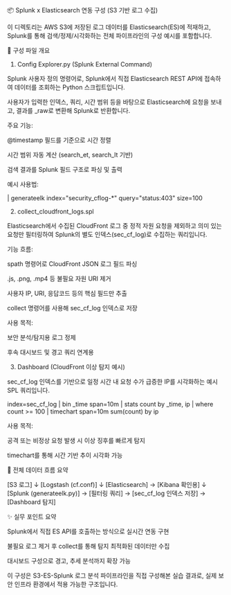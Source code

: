 📦 Splunk x Elasticsearch 연동 구성 (S3 기반 로그 수집)

이 디렉토리는 AWS S3에 저장된 로그 데이터를 Elasticsearch(ES)에 적재하고, Splunk를 통해 검색/정제/시각화하는 전체 파이프라인의 구성 예시를 포함합니다.

📁 구성 파일 개요

1. Config Explorer.py (Splunk External Command)

Splunk 사용자 정의 명령어로, Splunk에서 직접 Elasticsearch REST API에 접속하여 데이터를 조회하는 Python 스크립트입니다.

사용자가 입력한 인덱스, 쿼리, 시간 범위 등을 바탕으로 Elasticsearch에 요청을 보내고, 결과를 _raw로 변환해 Splunk로 반환합니다.

주요 기능:

@timestamp 필드를 기준으로 시간 정렬

시간 범위 자동 계산 (search_et, search_lt 기반)

검색 결과를 Splunk 필드 구조로 파싱 및 출력

예시 사용법:

| generateelk index="security_cflog-*" query="status:403" size=100

2. collect_cloudfront_logs.spl

Elasticsearch에서 수집된 CloudFront 로그 중 정적 자원 요청을 제외하고 의미 있는 요청만 필터링하여 Splunk의 별도 인덱스(sec_cf_log)로 수집하는 쿼리입니다.

기능 흐름:

spath 명령어로 CloudFront JSON 로그 필드 파싱

.js, .png, .mp4 등 불필요 자원 URI 제거

사용자 IP, URI, 응답코드 등의 핵심 필드만 추출

collect 명령어를 사용해 sec_cf_log 인덱스로 저장

사용 목적:

보안 분석/탐지용 로그 정제

후속 대시보드 및 경고 쿼리 연계용

3. Dashboard (CloudFront 이상 탐지 예시)

sec_cf_log 인덱스를 기반으로 일정 시간 내 요청 수가 급증한 IP를 시각화하는 예시 SPL 쿼리입니다.

index=sec_cf_log
| bin _time span=10m
| stats count by _time, ip
| where count >= 100
| timechart span=10m sum(count) by ip

사용 목적:

공격 또는 비정상 요청 발생 시 이상 징후를 빠르게 탐지

timechart를 통해 시간 기반 추이 시각화 가능

🔄 전체 데이터 흐름 요약

[S3 로그]
   ↓
[Logstash (cf.conf)]
   ↓
[Elasticsearch] → [Kibana 확인용]
   ↓
[Splunk (generateelk.py)] → [필터링 쿼리] → [sec_cf_log 인덱스 저장] → [Dashboard 탐지]

✨ 실무 포인트 요약

Splunk에서 직접 ES API를 호출하는 방식으로 실시간 연동 구현

불필요 로그 제거 후 collect를 통해 탐지 최적화된 데이터만 수집

대시보드 구성으로 경고, 추세 분석까지 확장 가능

이 구성은 S3-ES-Splunk 로그 분석 파이프라인을 직접 구성해본 실습 결과로, 실제 보안 인프라 환경에서 적용 가능한 구조입니다.
